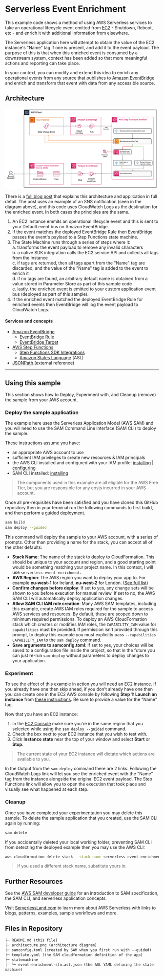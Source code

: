 # Serverless Event Enrichment

This example code shows a method of using AWS Serverless services to take an operational lifecycle event emitted from [EC2](https://aws.amazon.com/ec2/) - Shutdown, Reboot, etc - and enrich it with additional information from elsewhere.

The Serverless application here will attempt to obtain the value of the EC2 instance's "Name" tag if one is present, and add it to the event payload. The purpose of this is that when this enriched event is consumed by a downstream system, context has been added so that more meaningful actions and reporting can take place.

In your context, you can modify and extend this idea to enrich any operational events from any source that publishes to [Amazon EventBridge](https://aws.amazon.com/eventbridge/) and enrich and transform that event with data from any accessible source.

## Architecture

![image](./architecture.png)

There is a [full blog post](linkTBD) that explains this architecture and application in full detail. The post uses an example of an SNS notification (seen in the diagram above), and this code uses CloudWatch Logs as the destination for the enriched event. In both cases the principles are the same.

1. An EC2 instance emmits an operational lifecycle event and this is sent to your Default event bus on Amazon EventBridge.
2. If the event matches the deployed EventBridge Rule then EventBridge passes the event's payload to a Step Functions state machine.
3. The State Machine runs through a series of steps where it:  
   a. transforms the event payload to remove any invalid characters  
   b. a native SDK integration calls the EC2 service API and collects all tags from the instance  
   c. if tags are returned, then all tags apart from the "Name" tag are discarded, and the value of the "Name" tag is added to the event to enrich it  
   d. if no tags are found, an arbitrary default name is obtained from a value stored in Parameter Store as part of this sample code  
   e. lastly, the enriched event is emitted to your custom application event bus (deployed as part of this sample).
4. If the enriched event matched the deployed EventBridge Rule for enriched events then EventBridge will log the event payload to CloudWatch Logs.

#### Services and concepts

- [Amazon EventBridge](https://aws.amazon.com/eventbridge/)
  - [EventBridge Rule](https://docs.aws.amazon.com/eventbridge/latest/userguide/eb-rules.html)
  - [EventBridge Target](https://docs.aws.amazon.com/eventbridge/latest/userguide/eb-targets.html)
- [AWS Step Functions](https://aws.amazon.com/step-functions/)
  - [Step Functions SDK Integrations](https://docs.aws.amazon.com/step-functions/latest/dg/supported-services-awssdk.html)
  - [Amazon States Language](https://docs.aws.amazon.com/step-functions/latest/dg/concepts-amazon-states-language.html) (ASL)
- [JSONPath ](https://goessner.net/articles/JsonPath/) (external reference)

---

## Using this sample

This section shows how to Deploy, Experiment with, and Cleanup (remove) the sample from your AWS account.

### Deploy the sample application

The example here uses the Serverless Application Model (AWS SAM) and you will need to use the SAM Command Line Interface (SAM CLI) to deploy the sample.

These instructions assume you have:

- an appropriate AWS account to use
- sufficient IAM privileges to create new resources & IAM principals
- the AWS CLI installed and configured with your IAM profile: [installing](https://docs.aws.amazon.com/cli/latest/userguide/getting-started-install.html) | [configuring](https://docs.aws.amazon.com/cli/latest/userguide/cli-chap-configure.html)
- SAM CLI installed: [installing](https://docs.aws.amazon.com/serverless-application-model/latest/developerguide/serverless-sam-cli-install.html)

> The components used in this example are all eligible for the AWS Free Tier, but you are responsible for any costs incurred in your AWS account.

Once all pre-requisites have been satisfied and you have cloned this GitHub repository then in your terminal run the following commands to first build, and then perform a guided deployment.

```bash
sam build
sam deploy --guided
```

This command will deploy the sample to your AWS account, with a series of prompts. Other than providing a name for the stack, you can accept all of the other defaults:

- **Stack Name**: The name of the stack to deploy to CloudFormation. This should be unique to your account and region, and a good starting point would be something matching your project name. In this context, I will use `serverless-event-enrichment`.
- **AWS Region**: The AWS region you want to deploy your app to. For example **eu-west-1** for Ireland, **eu-west-2** for London. ([See full list](https://docs.aws.amazon.com/AmazonRDS/latest/UserGuide/Concepts.RegionsAndAvailabilityZones.html))
- **Confirm changes before deploy**: If set to yes, any change sets will be shown to you before execution for manual review. If set to no, the AWS SAM CLI will automatically deploy application changes.
- **Allow SAM CLI IAM role creation**: Many AWS SAM templates, including this example, create AWS IAM roles required for the sample to access AWS services and resources. By default, these are scoped down to minimum required permissions. To deploy an AWS CloudFormation stack which creates or modifies IAM roles, the `CAPABILITY_IAM` value for `capabilities` must be provided. If permission isn't provided through this prompt, to deploy this example you must explicitly pass `--capabilities CAPABILITY_IAM` to the `sam deploy` command.
- **Save arguments to samconfig.toml**: If set to yes, your choices will be saved to a configuration file inside the project, so that in the future you can just re-run `sam deploy` without parameters to deploy changes to your application.

### Experiment

To see the effect of this example in action you will need an EC2 instance. If you already have one then skip ahead, if you don't already have one then you can create one in the EC2 AWS console by following **Step 1: Launch an instance** from [these instructions](https://docs.aws.amazon.com/AWSEC2/latest/UserGuide/EC2_GetStarted.html). Be sure to provide a value for the "Name" tag.

Now that you have an EC2 instance:

1. In the [EC2 Console](https://console.aws.amazon.com/ec2) make sure you're in the same region that you selected while using the `sam deploy --guided` command.
2. Check the box next to your EC2 instance that you wish to test with.
3. Click **Instance state** near the top of your window and select **Start** or **Stop**.

> The current state of your EC2 instance will dictate which actions are available to you.

In the Output from the `sam deploy` command there are 2 links. Following the CloudWatch Logs link will let you see the enriched event with the "Name" tag from the instance alongside the original EC2 event payload. The Step Functions link will allow you to open the execution that took place and visually see what happened at each step.

### Cleanup

Once you have completed your experimentation you may delete this sample. To delete the sample application that you created, use the SAM CLI again by running:

```bash
sam delete
```

If you accidentally deleted your local working folder, preventing SAM CLI from detecting the deployed example then you may use the AWS CLI:

```bash
aws cloudformation delete-stack --stack-name serverless-event-enrichment
```

> If you used a different stack name, substitute yours in.

## Further Resources

See the [AWS SAM developer guide](https://docs.aws.amazon.com/serverless-application-model/latest/developerguide/what-is-sam.html) for an introduction to SAM specification, the SAM CLI, and serverless application concepts.

Visit [ServerlessLand.com](https://serverlessland.com) to learn more about AWS Serverless with links to blogs, patterns, examples, sample workflows and more.

## Files in Repository

```
├─ README.md (this file)
├─ architecture.png (architecture diagram)
├─ samconfig.toml (created by SAM when you first run with --guided)
├─ template.yaml (the SAM cloudformation definition of the app)
├─ statemachine
│  └─ event-enrichment-sfn.asl.json (the ASL YAML defining the state machine)
```

